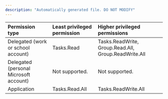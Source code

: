 ```yaml
---
description: "Automatically generated file. DO NOT MODIFY"
---
```


|Permission type|Least privileged permission|Higher privileged permissions|
|:---|:---|:---|
|Delegated (work or school account)|Tasks.Read|Tasks.ReadWrite, Group.Read.All, Group.ReadWrite.All|
|Delegated (personal Microsoft account)|Not supported.|Not supported.|
|Application|Tasks.Read.All|Tasks.ReadWrite.All|

